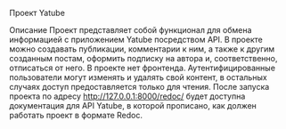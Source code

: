 Проект Yatube 

Описание
Проект представляет собой функционал для обмена информацией с приложением Yatube посредством API. В проекте можно создавать публикации, комментарии к ним, а также к другим созданным постам, оформить подписку на автора и, соответственно, отписаться от него. В проекте нет фронтенда. Аутентифицированные пользователи могут изменять и удалять свой контент, в остальных случаях доступ предоставляется только для чтения. После запуска проекта по адресу http://127.0.0.1:8000/redoc/ будет доступна документация для API Yatube, в которой прописано, как должен работать проект в формате Redoc.
